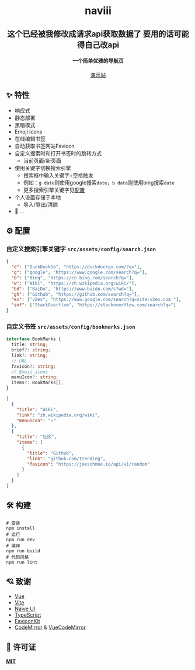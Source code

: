 <h1 align="center">naviii</h1>

<h2 align="center">这个已经被我修改成请求api获取数据了 要用的话可能得自己改api</h2>
<h4 align="center">一个简单优雅的导航页</h4>

<p align="center">
  <a href="https://start.uue.me">演示站</a>
</p>

## :sparkles: 特性
- 响应式
- 静态部署
- 黑暗模式
- Emoji icons
- 在线编辑书签
- 自动获取书签网站Favicon
- 自定义搜索时和打开书签时的跳转方式
    - 当前页面/新页面
- 使用关键字切换搜索引擎
    - 搜索框中输入关键字+空格触发
    - 例如：`g date`则使用google搜索`date`，`b date`则使用bing搜索`date`
    - 更多搜索引擎关键字见[配置](#gear-配置)
- 个人设置存储于本地
    - 导入/导出/清除
- 💭 ...

## :gear: 配置
### 自定义搜索引擎关键字 `src/assets/config/search.json`
```json
{
  "d": ["DuckDuckGo", "https://duckduckgo.com/?q="],
  "g": ["google", "https://www.google.com/search?q="],
  "b": ["Bing", "https://cn.bing.com/search?q="],
  "w": ["Wiki", "https://zh.wikipedia.org/wiki/"],
  "bd": ["BaiDu", "https://www.baidu.com/s?wd="],
  "gh": ["Github", "https://github.com/search?q="],
  "ex": ["v2ex", "https://www.google.com/search?q=site:v2ex.com "],
  "sof": ["StackOverflow", "https://stackoverflow.com/search?q="]
}
```
### 自定义书签 `src/assets/config/bookmarks.json`
```typescript
interface BookMarks {
  title: string;
  brief?: string;
  link?: string;
  // URL
  favicon?: string;
  // Emoji icons
  menuIcon?: string;
  items?: BookMarks[];
}
```
```json
[
  {
    "title": "Wiki",
    "link": "zh.wikipedia.org/wiki",
    "menuIcon": "⭐"
  },
  {
    "title": "社区",
    "items": [
      {
        "title": "Github",
        "link": "github.com/trending",
        "favicon": "https://joeschmoe.io/api/v1/random"
      }
    ]
  }
]
```

## :hammer_and_wrench: 构建
```shell
# 安装
npm install
# 运行
npm run dev
# 编译
npm run build
# 代码风格
npm run lint
```

## :cupid: 致谢
- [Vue](https://vuejs.org)
- [Vite](https://vitejs.dev)
- [Naive UI](https://naiveui.com)
- [TypeScript](https://typescriptlang.org)
- [FaviconKit](https://faviconkit.com)
- [CodeMirror](https://codemirror.net) & [VueCodeMirror](https://github.surmon.me/vue-codemirror)

## :scroll: 许可证
**[MIT](https://opensource.org/licenses/MIT)**
